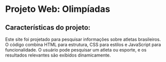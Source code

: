 # Projeto Web: Olimpíadas

## Características do projeto:
Este site foi projetado para pesquisar informações sobre atletas brasileiros. O código combina HTML para estrutura, CSS para estilos e JavaScript para funcionalidade. O usuário pode pesquisar um atleta ou esporte, e os resultados relevantes são exibidos dinamicamente.

